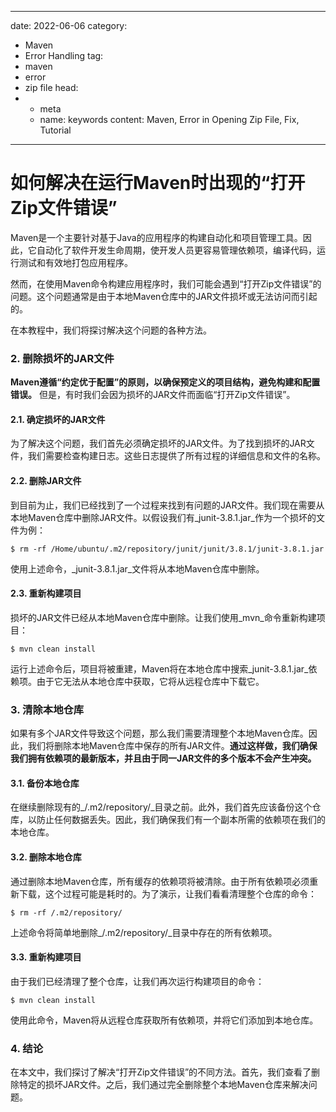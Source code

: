 ---
date: 2022-06-06
category:
  - Maven
  - Error Handling
tag:
  - maven
  - error
  - zip file
head:
  - - meta
    - name: keywords
      content: Maven, Error in Opening Zip File, Fix, Tutorial
------
# 如何解决在运行Maven时出现的“打开Zip文件错误”

Maven是一个主要针对基于Java的应用程序的构建自动化和项目管理工具。因此，它自动化了软件开发生命周期，使开发人员更容易管理依赖项，编译代码，运行测试和有效地打包应用程序。

然而，在使用Maven命令构建应用程序时，我们可能会遇到“打开Zip文件错误”的问题。这个问题通常是由于本地Maven仓库中的JAR文件损坏或无法访问而引起的。

在本教程中，我们将探讨解决这个问题的各种方法。

### 2. 删除损坏的JAR文件

**Maven遵循“约定优于配置”的原则，以确保预定义的项目结构，避免构建和配置错误。** 但是，有时我们会因为损坏的JAR文件而面临“打开Zip文件错误”。

#### 2.1. 确定损坏的JAR文件

为了解决这个问题，我们首先必须确定损坏的JAR文件。为了找到损坏的JAR文件，我们需要检查构建日志。这些日志提供了所有过程的详细信息和文件的名称。

#### 2.2. 删除JAR文件

到目前为止，我们已经找到了一个过程来找到有问题的JAR文件。我们现在需要从本地Maven仓库中删除JAR文件。以假设我们有_junit-3.8.1.jar_作为一个损坏的文件为例：

```
$ rm -rf /Home/ubuntu/.m2/repository/junit/junit/3.8.1/junit-3.8.1.jar
```

使用上述命令，_junit-3.8.1.jar_文件将从本地Maven仓库中删除。

#### 2.3. 重新构建项目

损坏的JAR文件已经从本地Maven仓库中删除。让我们使用_mvn_命令重新构建项目：

```
$ mvn clean install
```

运行上述命令后，项目将被重建，Maven将在本地仓库中搜索_junit-3.8.1.jar_依赖项。由于它无法从本地仓库中获取，它将从远程仓库中下载它。

### 3. 清除本地仓库

如果有多个JAR文件导致这个问题，那么我们需要清理整个本地Maven仓库。因此，我们将删除本地Maven仓库中保存的所有JAR文件。**通过这样做，我们确保我们拥有依赖项的最新版本，并且由于同一JAR文件的多个版本不会产生冲突。**

#### 3.1. 备份本地仓库

在继续删除现有的_/.m2/repository/_目录之前。此外，我们首先应该备份这个仓库，以防止任何数据丢失。因此，我们确保我们有一个副本所需的依赖项在我们的本地仓库。

#### 3.2. 删除本地仓库

通过删除本地Maven仓库，所有缓存的依赖项将被清除。由于所有依赖项必须重新下载，这个过程可能是耗时的。为了演示，让我们看看清理整个仓库的命令：

```
$ rm -rf /.m2/repository/
```

上述命令将简单地删除_/.m2/repository/_目录中存在的所有依赖项。

#### 3.3. 重新构建项目

由于我们已经清理了整个仓库，让我们再次运行构建项目的命令：

```
$ mvn clean install
```

使用此命令，Maven将从远程仓库获取所有依赖项，并将它们添加到本地仓库。

### 4. 结论

在本文中，我们探讨了解决“打开Zip文件错误”的不同方法。首先，我们查看了删除特定的损坏JAR文件。之后，我们通过完全删除整个本地Maven仓库来解决问题。